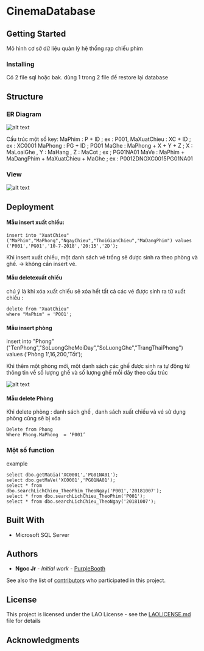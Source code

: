 # CinemaDatabase  

## Getting Started

Mô hình cơ sở dữ liệu quản lý hệ thống rạp chiếu phim

### Installing

Có 2 file sql hoặc bak. dùng 1 trong 2 file để restore lại database

## Structure

### ER Diagram

![alt text](https://bitbucket.org/HoaPhamHust/nmcnpm_104412_nhom17/raw/4ca931b3f6c3a797f9b294ed08223272b43257a2/database/report/ER-Diagram-IE(Crow's%20root).png)

Cấu trúc một số key:
MaPhim : P + ID ; ex : P001,
MaXuatChieu : XC + ID ; ex : XC0001
MaPhong : PG + ID ; PG01
MaGhe : MaPhong + X + Y + Z ;  X : MaLoaiGhe , Y : MaHang  , Z : MaCot ; ex ; PG01NA01
MaVe : MaPhim + MaDangPhim + MaXuatChieu + MaGhe ;  ex : P0012DNOXC0015PG01NA01


### View

![alt text](https://bitbucket.org/HoaPhamHust/nmcnpm_104412_nhom17/raw/4ca931b3f6c3a797f9b294ed08223272b43257a2/database/report/viewdiagram.png)

## Deployment

#### Mẫu insert xuất chiếu: 
```
insert into "XuatChieu"("MaPhim","MaPhong","NgayChieu","ThoiGianChieu","MaDangPhim") values
('P001','PG01','10-7-2018','20:15','2D');
```
Khi insert xuất chiếu, một danh sách vé trống sẽ được sinh ra theo phòng và ghế. → không cần insert vé.

#### Mẫu deletexuất chiếu
chú ý là khi xóa xuất chiếu sẽ xóa hết tất cả các vé được sinh ra từ xuất chiếu :
```
delete from "XuatChieu"
where "MaPhim" = 'P001';
```
#### Mẫu insert phòng
insert into "Phong"("TenPhong","SoLuongGheMoiDay","SoLuongGhe","TrangThaiPhong") values 
('Phòng 1',16,200,'Tốt');

Khi thêm một phòng mới, một danh sách các ghế được sinh ra tự động từ thông tin về số lượng ghế và số lượng ghế mỗi dãy theo cấu trúc  

![alt text](https://bitbucket.org/HoaPhamHust/nmcnpm_104412_nhom17/raw/4ca931b3f6c3a797f9b294ed08223272b43257a2/database/report/so_do_phong.png)

#### Mẫu delete Phòng
Khi delete phòng : danh sách ghế , danh sách xuất chiếu và vé sử dụng phòng cũng sẽ bị xóa
```
Delete from Phong
Where Phong.MaPhong  = ‘P001’
```

### Một số function
example

```
select dbo.getMaGia('XC0001','PG01NA01');
select dbo.getMaVe('XC0001','PG01NA01');
select * from dbo.searchLichChieu_TheoPhim_TheoNgay('P001','20181007');
select * from dbo.searchLichChieu_TheoPhim('P001');
select * from dbo.searchLichChieu_TheoNgay('20181007');
```

#### 


## Built With

* Microsoft SQL Server

## Authors

* **Ngoc Jr** - *Initial work* - [PurpleBooth](https://github.com/ngocjr7)

See also the list of [contributors]() who participated in this project.

## License

This project is licensed under the LAO License - see the [LAOLICENSE.md](LICENSE.md) file for details

## Acknowledgments

